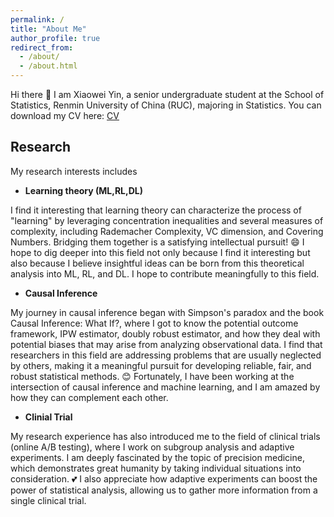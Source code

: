```yaml
---
permalink: /
title: "About Me"
author_profile: true
redirect_from: 
  - /about/
  - /about.html
---
```




Hi there 👋 I am Xiaowei Yin, a senior undergraduate student at the School of Statistics, Renmin University of China (RUC), majoring in Statistics. You can download my CV here: [CV](../assets/CV.pdf)

Research
-----

My research interests includes


- **Learning theory (ML,RL,DL)**

I find it interesting that learning theory can characterize the process of "learning" by leveraging concentration inequalities and several measures of complexity, including Rademacher Complexity, VC dimension, and Covering Numbers. Bridging them together is a satisfying intellectual pursuit! 😄 I hope to dig deeper into this field not only because I find it interesting but also because I believe insightful ideas can be born from this theoretical analysis into ML, RL, and DL. I hope to contribute meaningfully to this field.

- **Causal Inference**

My journey in causal inference began with Simpson's paradox and the book Causal Inference: What If?, where I got to know the potential outcome framework, IPW estimator, doubly robust estimator, and how they deal with potential biases that may arise from analyzing observational data. I find that researchers in this field are addressing problems that are usually neglected by others, making it a meaningful pursuit for developing reliable, fair, and robust statistical methods. 😊 Fortunately, I have been working at the intersection of causal inference and machine learning, and I am amazed by how they can complement each other.

- **Clinial Trial**

My research experience has also introduced me to the field of clinical trials (online A/B testing), where I work on subgroup analysis and adaptive experiments. I am deeply fascinated by the topic of precision medicine, which demonstrates great humanity by taking individual situations into consideration. 💕 I also appreciate how adaptive experiments can boost the power of statistical analysis, allowing us to gather more information from a single clinical trial.



